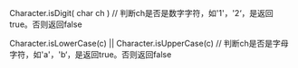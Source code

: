 Character.isDigit( char ch )   // 判断ch是否是数字字符，如'1'，'2‘，是返回true。否则返回false

Character.isLowerCase(c) || Character.isUpperCase(c) // 判断ch是否是字母字符，如'a'，'b‘，是返回true。否则返回false
